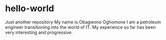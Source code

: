 # hello-world
Just another repository
My name is Obagwono Oghomone I am a petroleum engineer transitioning into the world of IT. 
My experience so far has been very interesting and progressive.
